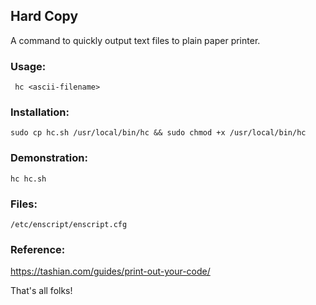 ## Hard Copy
A command to quickly output text files to plain paper printer.

### Usage:
``` hc <ascii-filename>```

### Installation:
```sudo cp hc.sh /usr/local/bin/hc && sudo chmod +x /usr/local/bin/hc```

### Demonstration:
```hc hc.sh```

### Files:
```/etc/enscript/enscript.cfg```

### Reference:
https://tashian.com/guides/print-out-your-code/

That's all folks!
